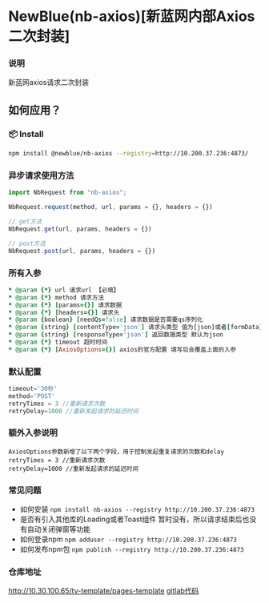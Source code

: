# NewBlue(nb-axios)[新蓝网内部Axios二次封装]

### 说明

新蓝网axios请求二次封装

## 如何应用？

### 📦 Install

```bash
npm install @newblue/nb-axios --registry=http://10.200.37.236:4873/
```

### 异步请求使用方法
```js
import NbRequest from "nb-axios";

NbRequest.request(method, url, params = {}, headers = {})

// get方法
NbRequest.get(url, params, headers = {})

// post方法
NbRequest.post(url, params, headers = {})
```

### 所有入参
```ruby
* @param {*} url 请求url 【必填】
* @param {*} method 请求方法
* @param {*} [params={}] 请求数据
* @param {*} [headers={}] 请求头
* @param {boolean} [needQs=false] 请求数据是否需要qs序列化
* @param {string} [contentType='json'] 请求头类型 值为[json]或者[formData]，默认为json
* @param {string} [responseType='json'] 返回数据类型 默认为json
* @param {*} timeout 超时时间
* @param {*} [AxiosOptions={}] axios的官方配置 填写后会覆盖上面的入参
```

### 默认配置
```js
timeout='30秒'
method='POST'
retryTimes = 3 //重新请求次数
retryDelay=1000 //重新发起请求的延迟时间
```

### 额外入参说明
```
AxiosOptions参数新增了以下两个字段，用于控制发起重复请求的次数和delay
retryTimes = 3 //重新请求次数
retryDelay=1000 //重新发起请求的延迟时间
```

### 常见问题
- 如何安装
`npm install nb-axios --registry http://10.200.37.236:4873`
- 是否有引入其他库的Loading或者Toast组件
暂时没有，所以请求结束后也没有自动关闭弹窗等功能
- 如何登录npm
`npm adduser --registry http://10.200.37.236:4873`
- 如何发布npm包
`npm publish --registry http://10.200.37.236:4873`

### 仓库地址

http://10.30.100.65/tv-template/pages-template
[gitlab代码](http://10.30.100.65/-/ide/project/tv-template/pages-template/tree/master/-/packages/nb-axios/src/utils/request.js/)